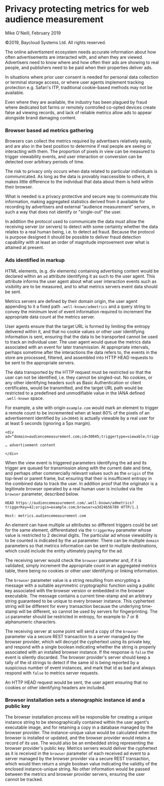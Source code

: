 # Privacy protecting metrics for web audience measurement 

Mike O'Neill, February 2019

©2019, Baycloud Systems Ltd. All rights reserved.

The online advertisment ecosystem needs accurate information about how often advertisements are interacted with,
and when they are viewed. Advertisers need to know where and how often their ads are showing to real people, 
and publishers need to be paid when their properties deliver ads.

In situations where prior user consent is needed for personal data collection or terminal storage access,
or where user agents implement tracking protection e.g. Safari's ITP, 
traditional cookie-based methods may not be available. 

Even where they are available, the industry has been plagued by fraud where dedicated bot farms or remotely controlled co-opted devices 
create false ad viewing records, and lack of reliable metrics allow ads to appear alongside brand damaging content. 


### Browser based ad metrics gathering

Browsers can collect the metrics required by advertisers relatively easily,
and are also in the best position to determine if real people are seeing or interacting with them.
The proportion of pixels in view can be measured to trigger viewability events, and user interaction or conversion can be detected
over arbitrary periods of time.  

The risk to privacy only occurs when data related to particular individuals is communicated. 
As long as the data is provably inaccessible to others, it makes little difference to the individual that data about them is held within their browser.

What is needed is a privacy protective and secure way to communicate this information, 
making aggregated statistics derived from it available for recording
by advertisers and external “audience measurement” servers, in such a way that does not identify or "single-out" the user.

In addition the protocol used to communicate the data must allow the receiving server (or servers) to detect with some certainty 
whether the data relates to a real human being, i.e. to detect ad fraud.
Because the protocol is purpose designed it should be possible to deliver fraud detection capability with at least an 
order of magnitude improvement over what is attained at present.

### Ads identified in markup

HTML elements, (e.g. div elements) containing advertising content would be declared within an `ad` attribute identifying it as such to the user agent. 
This attribute informs the user agent about what user interaction events such as visibility are to be measured, and to what metrics servers
event data should be sent. 

Metrics servers are defined by their domain origin, the user agent appending to it a fixed path `.well-known/admetrics` and a query string 
to convey the minimum level of event information required to increment the appropriate data count at the metrics server.

User agents ensure that the target URL is formed by limiting the entropy delivered within it, 
and that no cookie values or other user identifying information is sent, 
ensuring that the data to be transported cannot be used to track an individual user. 
The user agent would queue the metrics data associated with an event for later transmission.
At appropriate intervals, 
perhaps sometime after the interactions the data refers to, 
the events in the store are processed, filtered, and assembled into HTTP HEAD requests to be sent to the appropriate servers.

The data transported by the HTTP request must be restricted so that the user can not be identified, 
i.e. they cannot be singled-out. 
No cookies, or any other identifying headers such as Basic Authentication or client certificates, would be transmitted, 
and the target URL path would be restricted to a predefined and unmodifiable value in the IANA defined `.well-known` space.

For example, a site with origin `example.com` would mark an element to trigger a remote count to be incremented when at least 80% of the pixels of 
an advertisement identified by `id=30045`
is actually viewable by a real user for at least 5 seconds (ignoring a 5px margin).

```
<div ad=“domain=audiencemeasurement.com;id=30045;triggertype=viewable;triggerKey=42;margin=5px;threshold=0.8;after=5000“>

… advertisement content

</div>
```

When the view event is triggered parameters identifying the ad and its trigger are queued for transmission
along with the current date and time, and perhaps other commercially relevant values such as the `origin` of the top-level or parent frame, 
but ensuring that their is insufficient entropy in the combined data to track the user. 
In addition proof that the originator is a legitimate browser operated by a real human user is included via the `browser` parameter, 
described below.

```
HEAD https://audiencemeasurement.com/.well-known/admetrics?triggerKey=42;origin=example.com;browser=a3d24b56789 HTTP/1.1

Host: metrics.audiencemeasurement.com
```

An element can have multiple `ad` attributes so different triggers could be set for the same element, 
differentiated via the `triggerKey` parameter whose value is restricted to 2 decimal digits. 
The particular ad whose viewability is to be counted is indicated by the `ad` parameter. 
There can be multiple `domain` parameters so that metrics information can be sent to multiple destinations,
which could include the entity ultimately paying for the ad.


The receiving server would check the `browser` parameter and, if it is validated, 
simply increment the appropriate count in an aggregated metrics table, 
there being no cookies or other user identifying or linking information.

The `browser` parameter value is a string resulting from encrypting a 
message with a suitable asymmetric cryptographic function using a public key associated with the browser version
or embedded in the browser executable.
The message contains a current time-stamp and an arbitrary string guaranteed to be unique to every browser instance.
This cyphertext string will be different for every transaction because the underlying time-stamp will be different, 
so cannot be used by servers for fingerprinting.
The `id` parameter should be restricted in entropy, for example to 7 or 8 alphanumeric characters. 

The receiving server at some point will send a copy of the `browser` parameter 
via a secure REST transaction to a server managed by the browser provider, 
which will decrypt the cyphertext using its private key, 
and respond with a single boolean indicating whether the string is properly associated with an installed browser instance.
If the response is `false` the event is silently discarded. 
The browser provider's server should keep a tally of the id strings to detect if the same id is being reported by a suspicious number of event instances,
and mark that id as bad and always respond with `false` to metrics server requests. 

An HTTP HEAD request would be sent, the user agent ensuring that no cookies or other identifying headers are included.




### Browser installation sets a stenographic instance id and a public key

The browser installation process will be responsible for creating a unique instance string 
to be stenographically contained within the user agent's executable image, 
and for retaining a copy in a database managed by the browser provider. 
The instance-unique value would be calculated when the browser is installed or updated, 
and the browser provider would retain a record of its use. 
The would also be an embedded string representing the browser provider's public key.
Metrics servers would deliver the cyphertext as it is received in the `browser` parameter
of each received ad event to a server managed by the browser provider via a secure REST transaction, 
which would then return a single boolean value indicating the validity of the enclosed instance-unique string.
No other information would be passed between the metrics and browser provider servers, ensuring the user cannot be tracked.





 


